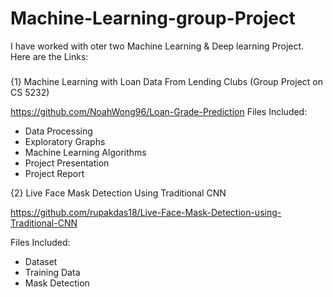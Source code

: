 # Machine-Learning-group-Project


I have worked with oter two Machine Learning & Deep learning Project.
Here are the Links:
#####
{1} Machine Learning with Loan Data From Lending Clubs (Group Project on CS 5232)


https://github.com/NoahWong96/Loan-Grade-Prediction
Files Included:
* Data Processing
* Exploratory Graphs
* Machine Learning Algorithms
* Project Presentation
* Project Report


{2} Live Face Mask Detection Using Traditional CNN


https://github.com/rupakdas18/Live-Face-Mask-Detection-using-Traditional-CNN

Files Included:
* Dataset
* Training Data
* Mask Detection



